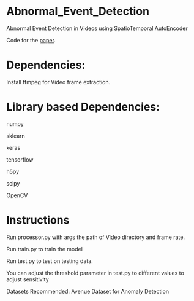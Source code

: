 # Abnormal_Event_Detection
Abnormal Event Detection in Videos using SpatioTemporal AutoEncoder


Code for the [paper](https://arxiv.org/abs/1701.01546).


# Dependencies:


Install ffmpeg for Video frame extraction.


# Library based Dependencies:

numpy

sklearn

keras

tensorflow

h5py

scipy

OpenCV


# Instructions

Run processor.py with args the path of Video directory and frame rate.


Run train.py to train the model


Run test.py to test on testing data.


You can adjust the threshold parameter in test.py to different values to adjust sensitivity

Datasets Recommended: Avenue Dataset for Anomaly Detection
